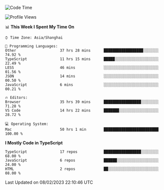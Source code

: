 <!--START_SECTION:waka-->
![Code Time](http://img.shields.io/badge/Code%20Time-3%2C752%20hrs%2033%20mins-blue)

![Profile Views](http://img.shields.io/badge/Profile%20Views-0-blue)

📊 **This Week I Spent My Time On** 

```text
⌚︎ Time Zone: Asia/Shanghai

💬 Programming Languages: 
Other                    37 hrs 28 mins      ██████████████████░░░░░░░   74.92 % 
TypeScript               11 hrs 15 mins      █████░░░░░░░░░░░░░░░░░░░░   22.49 % 
LESS                     46 mins             ░░░░░░░░░░░░░░░░░░░░░░░░░   01.56 % 
JSON                     14 mins             ░░░░░░░░░░░░░░░░░░░░░░░░░   00.50 % 
JavaScript               6 mins              ░░░░░░░░░░░░░░░░░░░░░░░░░   00.21 % 

🔥 Editors: 
Browser                  35 hrs 39 mins      █████████████████░░░░░░░░   71.28 % 
VS Code                  14 hrs 22 mins      ███████░░░░░░░░░░░░░░░░░░   28.72 % 

💻 Operating System: 
Mac                      50 hrs 1 min        █████████████████████████   100.00 % 

```

**I Mostly Code in TypeScript** 

```text
TypeScript               17 repos            █████████████████░░░░░░░░   68.00 % 
JavaScript               6 repos             ██████░░░░░░░░░░░░░░░░░░░   24.00 % 
HTML                     2 repos             ██░░░░░░░░░░░░░░░░░░░░░░░   08.00 % 

```



 Last Updated on 08/02/2023 22:10:46 UTC
<!--END_SECTION:waka-->
